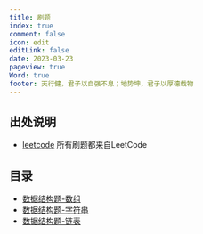 ```yaml
---
title: 刷题
index: true
comment: false
icon: edit
editLink: false
date: 2023-03-23
pageview: true
Word: true
footer: 天行健，君子以自强不息；地势坤，君子以厚德载物
---
```


## 出处说明
- [leetcode](https://leetcode.cn/)
所有刷题都来自LeetCode

## 目录
- [数据结构题-数组](DataStructure-Array.md)
- [数据结构题-字符串](DataStructure-String.md)
- [数据结构题-链表](DataStructure-Linklist.md)



